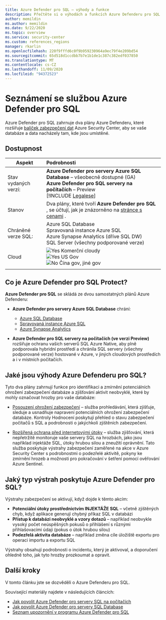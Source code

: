 ```yaml
---
title: Azure Defender pro SQL – výhody a funkce
description: Přečtěte si o výhodách a funkcích Azure Defenderu pro SQL.
author: memildin
ms.author: memildin
ms.date: 9/22/2020
ms.topic: overview
ms.service: security-center
ms.custom: references_regions
manager: rkarlin
ms.openlocfilehash: 220f9fffd6c0f9b959230964a9ec79f4e209bd54
ms.sourcegitcommit: 65d518d1ccdbb7b7e1b1de1c387c382edf037850
ms.translationtype: MT
ms.contentlocale: cs-CZ
ms.lasthandoff: 11/09/2020
ms.locfileid: "94372523"
---
```

# <a name="introduction-to-azure-defender-for-sql"></a>Seznámení se službou Azure Defender pro SQL

Azure Defender pro SQL zahrnuje dva plány Azure Defenderu, které rozšiřuje [balíček zabezpečení dat](../azure-sql/database/azure-defender-for-sql.md) Azure Security Center, aby se vaše databáze a data nacházely tam, kde jsou umístěné. 

## <a name="availability"></a>Dostupnost

|Aspekt|Podrobnosti|
|----|:----|
|Stav vydaných verzí:|**Azure Defender pro servery Azure SQL Database** – všeobecně dostupné (GA)<br>**Azure Defender pro SQL servery na počítačích** – Preview<br>[!INCLUDE [Legalese](../../includes/security-center-preview-legal-text.md)] |
|Stanov|Dva plány, které tvoří **Azure Defender pro SQL** , se účtují, jak je znázorněno na [stránce s cenami](security-center-pricing.md) .|
|Chráněné verze SQL:|Azure SQL Database <br>Spravovaná instance Azure SQL<br>Azure Synapse Analytics (dříve SQL DW)<br>SQL Server (všechny podporované verze)|
|Cloud|![Yes](./media/icons/yes-icon.png) Komerční cloudy<br>![Yes](./media/icons/yes-icon.png) US Gov<br>![No](./media/icons/no-icon.png) Čína gov, jiné gov|
|||

## <a name="what-does-azure-defender-for-sql-protect"></a>Co je Azure Defender pro SQL Protect?

**Azure Defender pro SQL** se skládá ze dvou samostatných plánů Azure Defenderu:

- **Azure Defender pro servery Azure SQL Database** chrání:
  - [Azure SQL Database](../azure-sql/database/sql-database-paas-overview.md)
  - [Spravovaná instance Azure SQL](../azure-sql/managed-instance/sql-managed-instance-paas-overview.md)
  - [Azure Synapse Analytics](../synapse-analytics/sql-data-warehouse/sql-data-warehouse-overview-what-is.md)

- **Azure Defender pro SQL servery na počítačích (ve verzi Preview)** rozšiřuje ochranu vašich serverů SQL Azure Native, aby plně podporovala hybridní prostředí a chránila SQL servery (všechny podporované verze) hostované v Azure, v jiných cloudových prostředích a i v místních počítačích.


## <a name="what-are-the-benefits-of-azure-defender-for-sql"></a>Jaké jsou výhody Azure Defenderu pro SQL?

Tyto dva plány zahrnují funkce pro identifikaci a zmírnění potenciálních ohrožení zabezpečení databáze a zjišťování aktivit neobvyklé, které by mohly označovat hrozby pro vaše databáze:

- [Posouzení ohrožení zabezpečení](../azure-sql/database/sql-vulnerability-assessment.md) – služba prohledávání, která zjišťuje, sleduje a usnadňuje napravení potenciálních ohrožení zabezpečení databáze. Kontroly Hodnocení poskytují přehled o stavu zabezpečení počítačů s SQL a podrobnosti o jakýchkoli zjištěních zabezpečení.

- [Rozšířená ochrana před internetovými útoky](../azure-sql/database/threat-detection-overview.md) – služba zjišťování, která nepřetržitě monitoruje vaše servery SQL na hrozbách, jako jsou například injektáže SQL, útoky hrubou silou a zneužití oprávnění. Tato služba poskytuje výstrahy zabezpečení zaměřené na akce v Azure Security Center s podrobnostmi o podezřelé aktivitě, pokyny ke zmírnění hrozeb a možnosti pro pokračování v šetření pomocí ověřování Azure Sentinel.


## <a name="what-kind-of-alerts-does-azure-defender-for-sql-provide"></a>Jaký typ výstrah poskytuje Azure Defender pro SQL?

Výstrahy zabezpečení se aktivují, když dojde k těmto akcím:

- **Potenciální útoky prostřednictvím INJEKTÁŽE SQL** – včetně zjištěných chyb, když aplikace generují chybný příkaz SQL v databázi
- **Přístup k databázi neobvyklé a vzory dotazů** – například neobvykle vysoký počet neúspěšných pokusů o přihlášení s různými přihlašovacími údaji (pokus o útok hrubou silou)
- **Podezřelá aktivita databáze** – například změna cíle úložiště exportu pro operaci importu a exportu SQL

Výstrahy obsahují podrobnosti o incidentu, který je aktivoval, a doporučení ohledně toho, jak tyto hrozby prozkoumat a opravit.



## <a name="next-steps"></a>Další kroky

V tomto článku jste se dozvěděli o Azure Defenderu pro SQL.

Související materiály najdete v následujících článcích: 

- [Jak povolit Azure Defender pro servery SQL na počítačích](defender-for-sql-usage.md)
- [Jak povolit Azure Defender pro servery SQL Database](../azure-sql/database/azure-defender-for-sql.md)
- [Seznam upozornění v programu Azure Defender pro SQL](alerts-reference.md#alerts-sql-db-and-warehouse)